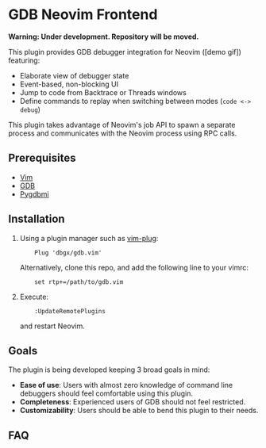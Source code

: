 # GDB Neovim Frontend

**Warning: Under development. Repository will be moved.**

This plugin provides GDB debugger integration for Neovim ([demo gif]) featuring:

* Elaborate view of debugger state
* Event-based, non-blocking UI
* Jump to code from Backtrace or Threads windows
* Define commands to replay when switching between modes (`code <-> debug`)

This plugin takes advantage of Neovim's job API to spawn a separate process
and communicates with the Neovim process using RPC calls.

## Prerequisites

* [Vim](https://github.com/vim/vim)
* [GDB](https://www.gnu.org/software/gdb/)
* [Pygdbmi](https://github.com/cs01/pygdbmi)

## Installation

1. Using a plugin manager such as [vim-plug](https://github.com/junegunn/vim-plug):

   ```
       Plug 'dbgx/gdb.vim'
   ```

   Alternatively, clone this repo, and add the following line to your vimrc:

   ```
       set rtp+=/path/to/gdb.vim
   ```

2. Execute:

   ```
       :UpdateRemotePlugins
   ```

   and restart Neovim.

## Goals

The plugin is being developed keeping 3 broad goals in mind:

* **Ease of use**: Users with almost zero knowledge of command line debuggers should feel comfortable using this plugin.
* **Completeness**: Experienced users of GDB should not feel restricted.
* **Customizability**: Users should be able to bend this plugin to their needs.

## FAQ
